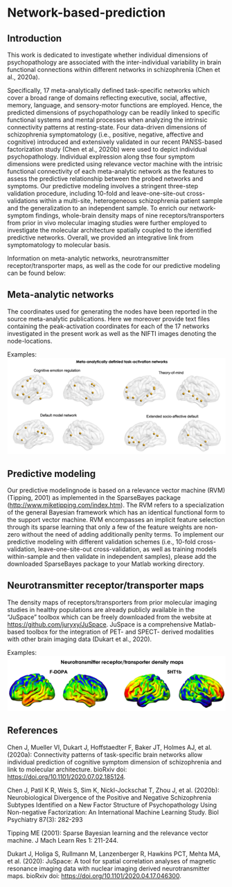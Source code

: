 # Network-based-prediction

## Introduction

This work is dedicated to investigate whether individual dimensions of psychopathology are associated with the inter-individual variability in brain functional connections within different networks in schizophrenia (Chen et al., 2020a). 

Specifically, 17 meta-analytically defined task-specific networks which cover a broad range of domains reflecting executive, social, affective, memory, language, and sensory-motor functions are employed. Hence, the predicted dimensions of psychopathology can be readily linked to specific functional systems and mental processes when analyzing the intrinsic connectivity patterns at resting-state. Four data-driven dimensions of schizophrenia symptomatology (i.e., positive, negative, affective and cognitive) introduced and extensively validated in our recent PANSS-based factorization study (Chen et al., 2020b) were used to depict individual psychopathology. Individual explression along thse four symptom dimensions were predicted using relevance vector machine with the intrisic functional connectivity of each meta-analytic network as the features to assess the predictive relationship between the probed networks and symptoms. Our predictive modeling involves a stringent three-step validation procedure, including 10-fold and leave-one-site-out cross-validations within a multi-site, heterogeneous schizophrenia patient sample and the generalization to an independent sample. To enrich our network-symptom findings, whole-brain density maps of nine receptors/transporters from prior in vivo molecular imaging studies were further employed to investigate the molecular architecture spatially coupled to the identified predictive networks. Overall, we provided an integrative link from symptomatology to molecular basis. 

Information on meta-analytic networks, neurotransmitter receptor/transporter maps, as well as the code for our predictive modeling can be found below:  

## Meta-analytic networks 
The coordinates used for generating the nodes have been reported in the source meta-analytic publications. Here we moreover provide text files containing the peak-activation coordinates for each of the 17 networks investigated in the present work as well as the NIFTI images denoting the node-locations.

Examples:
![Image text](https://github.com/JiAllen/Network-based-prediction/raw/master/Image/NetworkExamples.tif)

## Predictive modeling 
Our predictive modelingnode is based on a relevance vector machine (RVM) (Tipping, 2001) as implemented in the SparseBayes package (http://www.miketipping.com/index.htm). The RVM refers to a specialization of the general Bayesian framework which has an identical functional form to the support vector machine. RVM encompasses an implicit feature selection through its sparse learning that only a few of the feature weights are non-zero without the need of adding additionally penlty terms. To implement our predictive modeling with different validation schemes (i.e., 10-fold cross-validation, leave-one-site-out cross-validation, as well as training models within-sample and then validate in independent samples), please add the downloaded SparseBayes package to your Matlab working directory. 
 

## Neurotransmitter receptor/transporter maps
The density maps of receptors/transporters from prior molecular imaging studies in healthy populations are already publicly available in the “JuSpace” toolbox which can be freely downloaded from the website at https://github.com/juryxy/JuSpace. JuSpace is a comprehensive Matlab-based toolbox for the integration of PET- and SPECT- derived modalities with other brain imaging data (Dukart et al., 2020). 

Examples:
![Image text](https://github.com/JiAllen/Network-based-prediction/raw/master/Image/ReceptorMapExamples.tif)

## References

Chen J, Mueller VI, Dukart J, Hoffstaedter F, Baker JT, Holmes AJ, et al. (2020a): Connectivity patterns of task-specific brain networks allow individual prediction of cognitive symptom dimension of schizophrenia and link to molecular architecture. bioRxiv doi: https://doi.org/10.1101/2020.07.02.185124.

Chen J, Patil K R, Weis S, Sim K, Nickl-Jockschat T, Zhou J, et al. (2020b): Neurobiological Divergence of the Positive and Negative Schizophrenia Subtypes Identified on a New Factor Structure of Psychopathology Using Non-negative Factorization: An International Machine Learning Study. Biol Psychiatry 87(3): 282-293 

Tipping ME (2001): Sparse Bayesian learning and the relevance vector machine. J Mach Learn Res 1: 211-244. 

Dukart J, Holiga S, Rullmann M, Lanzenberger R, Hawkins PCT, Mehta MA, et al. (2020): JuSpace: A tool for spatial correlation analyses of magnetic resonance imaging data with nuclear imaging derived neurotransmitter maps. bioRxiv doi: https://doi.org/10.1101/2020.04.17.046300. 

